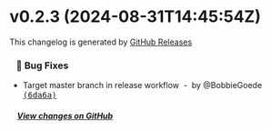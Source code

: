 # v0.2.3 (2024-08-31T14:45:54Z)

This changelog is generated by [GitHub Releases](https://github.com/BobbieGoede/nuxt-mail/releases/tag/v0.2.3)

### &nbsp;&nbsp;&nbsp;🐞 Bug Fixes

- Target master branch in release workflow &nbsp;-&nbsp; by @BobbieGoede [<samp>(6da6a)</samp>](https://github.com/BobbieGoede/nuxt-mail/commit/6da6a9d)

##### &nbsp;&nbsp;&nbsp;&nbsp;[View changes on GitHub](https://github.com/BobbieGoede/nuxt-mail/compare/v0.2.2...v0.2.3)


